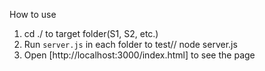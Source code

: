 How to use
1. cd ./ to target folder(S1, S2, etc.)
2. Run `server.js` in each folder to test// node server.js
3. Open [http://localhost:3000/index.html] to see the page

